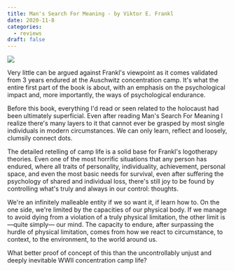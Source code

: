 ```yaml
---
title: Man's Search For Meaning - by Viktor E. Frankl
date: 2020-11-8
categories:
  - reviews
draft: false
---
```


![](https://i.gr-assets.com/images/S/compressed.photo.goodreads.com/books/1535419394l/4069._SY475_.jpg)

Very little can be argued against Frankl's viewpoint as it comes validated from 3 years endured at the Auschwitz concentration camp. It's what the entire first part of the book is about, with an emphasis on the psychological impact and, more importantly, the ways of psychological endurance.

Before this book, everything I'd read or seen related to the holocaust had been ultimately superficial. Even after reading Man's Search For Meaning I realize there's many layers to it that cannot ever be grasped by most single individuals in modern circumstances. We can only learn, reflect and loosely, clumsily connect dots.

The detailed retelling of camp life is a solid base for Frankl's logotherapy theories. Even one of the most horrific situations that any person has endured, where all traits of personality, individuality, achievement, personal space, and even the most basic needs for survival, even after suffering the psychology of shared and individual loss, there's still joy to be found by controlling what's truly and always in our control: thoughts.

We're an infinitely malleable entity if we so want it, if learn how to. On the one side, we're limited by the capacities of our physical body. If we manage to avoid dying from a violation of a truly physical limitation, the other limit is —quite simply— our mind. The capacity to endure, after surpassing the hurdle of physical limitation, comes from how we react to circumstance, to context, to the environment, to the world around us.

What better proof of concept of this than the uncontrollably unjust and deeply inevitable WWII concentration camp life?
